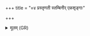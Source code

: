 +++
title = "०४ प्रस्तृणती स्तम्बिनीर् एकशृङ्गाः"

+++
<details><summary>मूलम् (GR)</summary>

प्रस्तृणती स्तम्बिनीर् एकशृङ्गाः  
प्रतन्वतीर् ओषधीर् आ वदामि ।  
अंशुमतीः काण्डिनीर् या विशाखा  
ह्वयामि ते वीरुधो वैश्वदेवीर्  
उग्राः पुरुषजीवनीः ॥
</details>